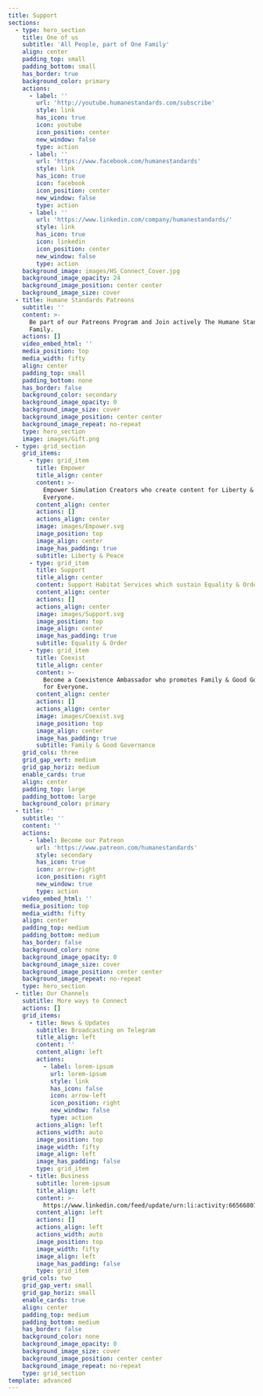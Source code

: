 ```yaml
---
title: Support
sections:
  - type: hero_section
    title: One of us
    subtitle: 'All People, part of One Family'
    align: center
    padding_top: small
    padding_bottom: small
    has_border: true
    background_color: primary
    actions:
      - label: ''
        url: 'http://youtube.humanestandards.com/subscribe'
        style: link
        has_icon: true
        icon: youtube
        icon_position: center
        new_window: false
        type: action
      - label: ''
        url: 'https://www.facebook.com/humanestandards'
        style: link
        has_icon: true
        icon: facebook
        icon_position: center
        new_window: false
        type: action
      - label: ''
        url: 'https://www.linkedin.com/company/humanestandards/'
        style: link
        has_icon: true
        icon: linkedin
        icon_position: center
        new_window: false
        type: action
    background_image: images/HS_Connect_Cover.jpg
    background_image_opacity: 24
    background_image_position: center center
    background_image_size: cover
  - title: Humane Standards Patreons
    subtitle: ''
    content: >-
      Be part of our Patreons Program and Join actively The Humane Standards
      Family.
    actions: []
    video_embed_html: ''
    media_position: top
    media_width: fifty
    align: center
    padding_top: small
    padding_bottom: none
    has_border: false
    background_color: secondary
    background_image_opacity: 0
    background_image_size: cover
    background_image_position: center center
    background_image_repeat: no-repeat
    type: hero_section
    image: images/Gift.png
  - type: grid_section
    grid_items:
      - type: grid_item
        title: Empower
        title_align: center
        content: >-
          Empower Simulation Creators who create content for Liberty & Peace for
          Everyone.
        content_align: center
        actions: []
        actions_align: center
        image: images/Empower.svg
        image_position: top
        image_align: center
        image_has_padding: true
        subtitle: Liberty & Peace
      - type: grid_item
        title: Support
        title_align: center
        content: Support Habitat Services which sustain Equality & Order for Everyone.
        content_align: center
        actions: []
        actions_align: center
        image: images/Support.svg
        image_position: top
        image_align: center
        image_has_padding: true
        subtitle: Equality & Order
      - type: grid_item
        title: Coexist
        title_align: center
        content: >-
          Become a Coexistence Ambassador who promotes Family & Good Governance
          for Everyone.
        content_align: center
        actions: []
        actions_align: center
        image: images/Coexist.svg
        image_position: top
        image_align: center
        image_has_padding: true
        subtitle: Family & Good Governance
    grid_cols: three
    grid_gap_vert: medium
    grid_gap_horiz: medium
    enable_cards: true
    align: center
    padding_top: large
    padding_bottom: large
    background_color: primary
  - title: ''
    subtitle: ''
    content: ''
    actions:
      - label: Become our Patreon
        url: 'https://www.patreon.com/humanestandards'
        style: secondary
        has_icon: true
        icon: arrow-right
        icon_position: right
        new_window: true
        type: action
    video_embed_html: ''
    media_position: top
    media_width: fifty
    align: center
    padding_top: medium
    padding_bottom: medium
    has_border: false
    background_color: none
    background_image_opacity: 0
    background_image_size: cover
    background_image_position: center center
    background_image_repeat: no-repeat
    type: hero_section
  - title: Our Channels
    subtitle: More ways to Connect
    actions: []
    grid_items:
      - title: News & Updates
        subtitle: Broadcasting on Telegram
        title_align: left
        content: ''
        content_align: left
        actions:
          - label: lorem-ipsum
            url: lorem-ipsum
            style: link
            has_icon: false
            icon: arrow-left
            icon_position: right
            new_window: false
            type: action
        actions_align: left
        actions_width: auto
        image_position: top
        image_width: fifty
        image_align: left
        image_has_padding: false
        type: grid_item
      - title: Business
        subtitle: lorem-ipsum
        title_align: left
        content: >-
          https://www.linkedin.com/feed/update/urn:li:activity:6656680167911501824
        content_align: left
        actions: []
        actions_align: left
        actions_width: auto
        image_position: top
        image_width: fifty
        image_align: left
        image_has_padding: false
        type: grid_item
    grid_cols: two
    grid_gap_vert: small
    grid_gap_horiz: small
    enable_cards: true
    align: center
    padding_top: medium
    padding_bottom: medium
    has_border: false
    background_color: none
    background_image_opacity: 0
    background_image_size: cover
    background_image_position: center center
    background_image_repeat: no-repeat
    type: grid_section
template: advanced
---
```

